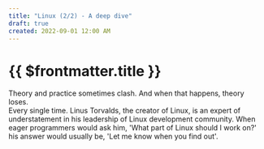 ```yaml
---
title: "Linux (2/2) - A deep dive"
draft: true
created: 2022-09-01 12:00 AM
---
```


<h1>{{ $frontmatter.title }}</h1>

<Quote author="Linus Torvalds">Theory and practice sometimes clash. And when that happens, theory loses.<br>Every single time.</Quote>
<Quote author="Dan Woods">Linus Torvalds, the creator of Linux, is an expert of understatement in his leadership of Linux development community. When eager programmers would ask him, 'What part of Linux should I work on?' his answer would usually be, 'Let me know when you find out'.</Quote>

<!-- Ref part 1 -->

<!-- Linux is a kernel that is an abstraction layer over the hardware providing a common interface to the user-space applications. -->
<!-- A linux in itself is just a kernel *(knows how to use hardware, but doesn't know what to do)*. A linux distro is what makes linux an Operating System -->
<!--
Because it runs from high-end servers to desktops and all the way to embedded platforms like raspberry-pi, there are numerous install methods available listed on particular distro's docs/wiki.

Mainly you'll find these three options:

* **iso:** Go-to option for desktop-linux (allows you to test linux without installing, and assist you in the installing process).
* **tar:** For manually format disk drive, direct extract and finish install (scriptable, good for servers).
* **chroot:** Similar to tar method, but can use internet.
-->

<!-- ## Design Principles (UnixPhilosophy) -->
<!-- ## Imp groups (XDG/FreeDesktop) -->
<!-- ## UEFI/FileSystems/Startup (article ref) -->
<!-- ## BaseDistros / (tldr)lfs - should you try it? -->
